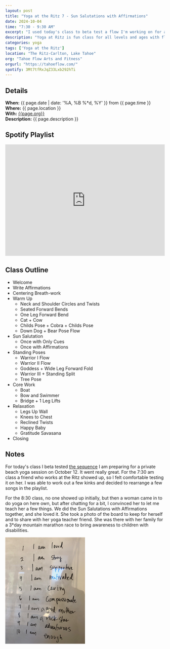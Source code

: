 ```yaml
---
layout: post
title: "Yoga at the Ritz 7 - Sun Salutations with Affirmations"
date: 2024-10-04
time: "7:30 - 9:30 AM" 
excerpt: "I used today's class to beta test a flow I'm working on for a private group yoga class next Saturday. The sequence is pretty similar to most of my classes with breath-work, warm-up, standing poses, inversions, and relaxation. However, this time I added what I call 'Sun Salutations with Affirmations'. We make a list of 10 affirmations then say them outloud with each new asana in the Sun Salutation."
description: "Yoga at Ritz is fun class for all levels and ages with flowing poses and breath-work to build stability, flexibility, and mindfulness. These classes will typically follow an arc of opening awareness, warm-up stretch, standing poses, balancing poses, inversions, grounding poses, and relaxation. The are two classes, one at 7:30 and one at 8:30. I adapt each class to the students who show up." 
categories: yoga
tags: ['Yoga at the Ritz']
location: "The Ritz-Carlton, Lake Tahoe"
org: "Tahoe Flow Arts and Fitness"
orgurl: "https://tahoeflow.com/"
spotify: 3Mt7tfRxJqZ33Lxb292hTi
---
```


## Details

**When:** {{ page.date | date: '%A, %B %*d, %Y' }} from {{ page.time }}   
**Where:** {{ page.location }}       
**With:** [{{page.org}}]({{page.orgurl}})   
**Description:** {{ page.description }}   


## Spotify Playlist

<iframe style="border*radius:12px" src="https://open.spotify.com/embed/playlist/{{ page.spotify }}?utm_source=generator" width="100%" height="352" frameBorder="0" allowfullscreen="" allow="autoplay; clipboard*write; encrypted*media; fullscreen; picture*in*picture" loading="lazy"></iframe>  

## Class Outline

* Welcome
* Write Affirmations
* Centering Breath-work
* Warm Up
	* Neck and Shoulder Circles and Twists
	* Seated Forward Bends
	* One Leg Forward Bend 
	* Cat + Cow
	* Childs Pose + Cobra + Childs Pose
	* Down Dog + Bear Pose Flow
* Sun Salutation
	* Once with Only Cues
	* Once with Affirmations
* Standing Poses 
	* Warrior I Flow
	* Warrior II Flow
	* Goddess + Wide Leg Forward Fold
	* Warrior III + Standing Split
	* Tree Pose
* Core Work
	* Boat
 	* Bow and Swimmer
 	* Bridge + 1 Leg Lifts
* Relaxation
	* Legs Up Wall
	* Knees to Chest
	* Reclined Twists
	* Happy Baby
	* Gratitude Savasana
* Closing	

## Notes

For today's class I beta tested [the sequence](https://www.raynaharris.com/blog/beach*yoga*birthday/) I am preparing for a private beach yoga session on October 12. It went really great. For the 7:30 am class a friend who works at the Ritz showed up, so I felt comfortable testing it on her. I was able to work out a few kinks and decided to rearrange a few songs in the playlist. 

For the 8:30 class, no one showed up initially, but then a woman came in to do yoga on here own, but after chatting for a bit, I convinced her to let me teach her a few things. We did the Sun Salutations with Affirmations together, and she loved it. She took a photo of the board to keep for herself and to share with her yoga teacher friend. She was there with her family for a 3*day mountain marathon race to bring awareness to children with disabilities. 

<img src="/images/yoga/affirmations.png" alt="review" width="50%" align="center"/>

